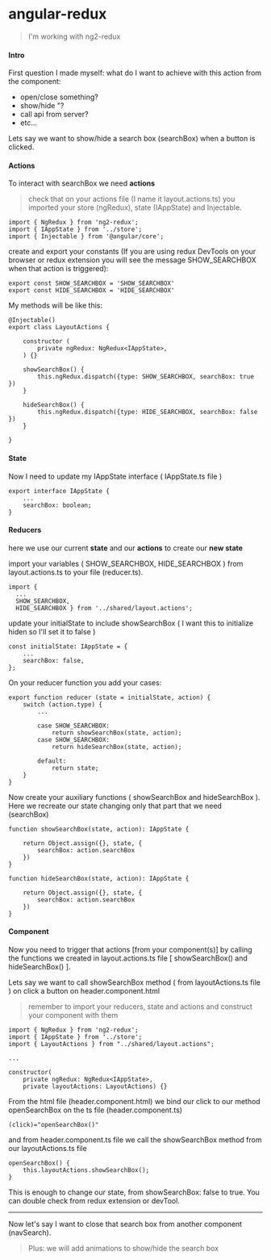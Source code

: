 # angular-redux
> I'm working with ng2-redux

#### Intro
First question I made myself:
what do I want to achieve with this action from the component:

  - open/close something?
  - show/hide    "?
  - call api from server?
  - etc...

Lets say we want to show/hide a search box (searchBox) when a button is clicked.

#### Actions

To interact with searchBox we need **actions**

> check that on your actions file (I name it layout.actions.ts) you imported your store (ngRedux), state (IAppState) and Injectable.

```
import { NgRedux } from 'ng2-redux';
import { IAppState } from '../store';
import { Injectable } from '@angular/core';
```

create and export your constants (If you are using redux DevTools on your browser or redux extension you will see the message SHOW_SEARCHBOX when that action is triggered):

```
export const SHOW_SEARCHBOX = 'SHOW_SEARCHBOX'
export const HIDE_SEARCHBOX = 'HIDE_SEARCHBOX'
```

My methods will be like this:

```
@Injectable()
export class LayoutActions {

    constructor (
        private ngRedux: NgRedux<IAppState>,
    ) {}

    showSearchBox() {
        this.ngRedux.dispatch({type: SHOW_SEARCHBOX, searchBox: true })
    }

    hideSearchBox() {
        this.ngRedux.dispatch({type: HIDE_SEARCHBOX, searchBox: false })
    }

}
```

#### State
Now I need to update my IAppState interface ( IAppState.ts file )

```
export interface IAppState {
    ...
    searchBox: boolean;
}
```

#### Reducers
here we use our current **state** and our **actions** to create our **new state**

import your variables ( SHOW_SEARCHBOX, HIDE_SEARCHBOX ) from layout.actions.ts to your file (reducer.ts).

```
import { 
  ...
  SHOW_SEARCHBOX, 
  HIDE_SEARCHBOX } from '../shared/layout.actions';
```

update your initialState to include showSearchBox ( I want this to initialize hiden so I'll set it to false )

```
const initialState: IAppState = {
    ...
    searchBox: false,
};
```

On your reducer function you add your cases:

```
export function reducer (state = initialState, action) {
    switch (action.type) {
        ...

        case SHOW_SEARCHBOX: 
            return showSearchBox(state, action);
        case SHOW_SEARCHBOX: 
            return hideSearchBox(state, action);

        default:
            return state;
    }
}
```

Now create your auxiliary functions ( showSearchBox and hideSearchBox ).
Here we recreate our state changing only that part that we need (searchBox)

```
function showSearchBox(state, action): IAppState {

    return Object.assign({}, state, {
        searchBox: action.searchBox
    })
}

function hideSearchBox(state, action): IAppState {

    return Object.assign({}, state, {
        searchBox: action.searchBox
    })
}
```

#### Component
Now you need to trigger that actions [from your component(s)] by calling the functions we created in layout.actions.ts file [ showSearchBox() and hideSearchBox() ].

Lets say we want to call showSearchBox method ( from layoutActions.ts file ) on click a button on header.component.html

> remember to import your reducers, state and actions and construct your component with them

```
import { NgRedux } from 'ng2-redux';
import { IAppState } from '../store';
import { LayoutActions } from "../shared/layout.actions";

...

constructor(
    private ngRedux: NgRedux<IAppState>,
    private layoutActions: LayoutActions) {}

```

From the html file (header.component.html) we bind our click to our method openSearchBox on the ts file (header.component.ts)

```
(click)="openSearchBox()"
```

and from header.component.ts file we call the showSearchBox method from our layoutActions.ts file

```
openSearchBox() {
    this.layoutActions.showSearchBox();
}
```

This is enough to change our state, from showSearchBox: false to true. You can double check from redux extension or devTool.

----

Now let's say I want to close that search box from another component (navSearch).

> Plus: we will add animations to show/hide the search box





